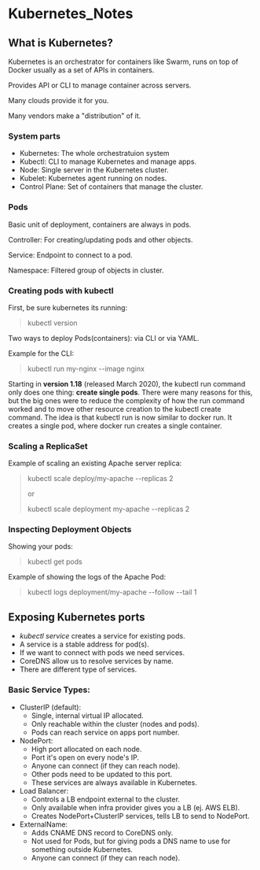 # **Kubernetes_Notes**


## What is Kubernetes?
Kubernetes is an orchestrator for containers like Swarm, runs on top of Docker
usually as a set of APIs in containers.

Provides API or CLI to manage container across servers.

Many clouds provide it for you.

Many vendors make a "distribution" of it.

### System parts
* Kubernetes: The whole orchestratuion system
* Kubectl: CLI to manage Kubernetes and manage apps.
* Node: Single server in the Kubernetes cluster.
* Kubelet: Kubernetes agent running on nodes.
* Control Plane: Set of containers that manage the cluster.

### Pods
Basic unit of deployment, containers are always in pods.

Controller: For creating/updating pods and other objects.

Service: Endpoint to connect to a pod.

Namespace: Filtered group of objects in cluster.

### Creating pods with kubectl
First, be sure kubernetes its running:
> kubectl version

Two ways to deploy Pods(containers): via CLI or via YAML.

Example for the CLI:
> kubectl run my-nginx --image nginx

Starting in **version 1.18** (released March 2020), the kubectl run command 
only does one thing: **create single pods**. There were many reasons for this, 
but the big ones were to reduce the complexity of how the run command 
worked and to move other resource creation to the kubectl create command.
The idea is that kubectl run is now similar to docker run. It creates a
single pod, where docker run creates a single container.

### Scaling a ReplicaSet
Example of scaling an existing Apache server replica:
> kubectl scale deploy/my-apache --replicas 2
> 
> or
> 
> kubectl scale deployment my-apache --replicas 2

### Inspecting Deployment Objects
Showing your pods:
> kubectl get pods

Example of showing the logs of the Apache Pod:
> kubectl logs deployment/my-apache --follow --tail 1

## Exposing Kubernetes ports
* _kubectl service_ creates a service for existing pods.
* A service is a stable address for pod(s).
* If we want to connect with pods we need services.
* CoreDNS allow us to resolve services by name.
* There are different type of services.

### Basic Service Types:
* ClusterIP (default):
  - Single, internal virtual IP allocated.
  - Only reachable within the cluster (nodes and pods).
  - Pods can reach service on apps port number.
* NodePort:
    - High port allocated on each node.
    - Port it's open on every node's IP. 
    - Anyone can connect (if they can reach node).
    - Other pods need to be updated to this port.
    - These services are always available in Kubernetes.
* Load Balancer:
    - Controls a LB endpoint external to the cluster.
    - Only available when infra provider gives you a LB (ej. AWS ELB).
    - Creates NodePort+ClusterIP services, tells LB to send to NodePort.
* ExternalName:
    - Adds CNAME DNS record to CoreDNS only.
    - Not used for Pods, but for giving pods a DNS name to use for something 
      outside Kubernetes.
    - Anyone can connect (if they can reach node).
